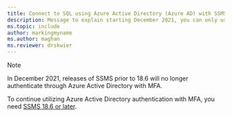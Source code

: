 ```yaml
---
title: Connect to SQL using Azure Active Directory (Azure AD) with SSMS 18.6 and later
description: Message to explain starting December 2021, you can only use Azure Active Directory (Azure AD) with SSMS 18.6 and later
ms.topic: include
author: markingmyname
ms.author: maghan
ms.reviewer: drskwier
---
```


> [!NOTE]
> In December 2021, releases of SSMS prior to 18.6 will no longer authenticate through Azure Active Directory with MFA.
>
> To continue utilizing Azure Active Directory authentication with MFA, you need [SSMS 18.6 or later](/sql/ssms/download-sql-server-management-studio-ssms).